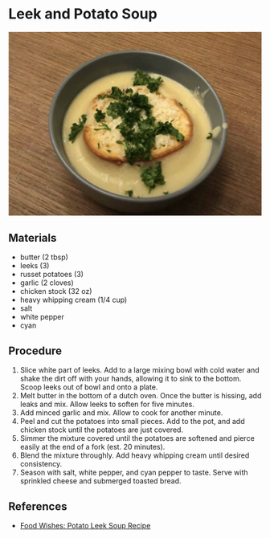 # Leek and Potato Soup

![](images/leek-and-potato-soup.png)

## Materials

- butter (2 tbsp)
- leeks (3)
- russet potatoes (3)
- garlic (2 cloves)
- chicken stock (32 oz)
- heavy whipping cream (1/4 cup)
- salt
- white pepper
- cyan

## Procedure

1. Slice white part of leeks.  Add to a large mixing bowl with cold
   water and shake the dirt off with your hands, allowing it to sink
   to the bottom.  Scoop leeks out of bowl and onto a plate.
2. Melt butter in the bottom of a dutch oven.  Once the butter is
   hissing, add leaks and mix.  Allow leeks to soften for five
   minutes.
3. Add minced garlic and mix.  Allow to cook for another minute.
4. Peel and cut the potatoes into small pieces.  Add to the pot, and
   add chicken stock until the potatoes are just covered.
5. Simmer the mixture covered until the potatoes are softened and
   pierce easily at the end of a fork (est. 20 minutes).
6. Blend the mixture throughly.  Add heavy whipping cream until
   desired consistency.
7. Season with salt, white pepper, and cyan pepper to taste.  Serve
   with sprinkled cheese and submerged toasted bread.
   
## References

- [Food Wishes: Potato Leek Soup Recipe]

[Food Wishes: Potato Leek Soup Recipe]: https://youtu.be/WCUBhS42eTg
